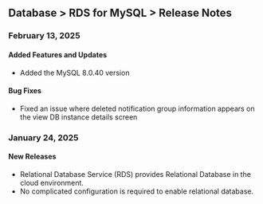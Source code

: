 ## Database > RDS for MySQL > Release Notes

### February 13, 2025

#### Added Features and Updates
* Added the MySQL 8.0.40 version

#### Bug Fixes
* Fixed an issue where deleted notification group information appears on the view DB instance details screen

### January 24, 2025

#### New Releases

- Relational Database Service (RDS) provides Relational Database in the cloud environment.
- No complicated configuration is required to enable relational database.
